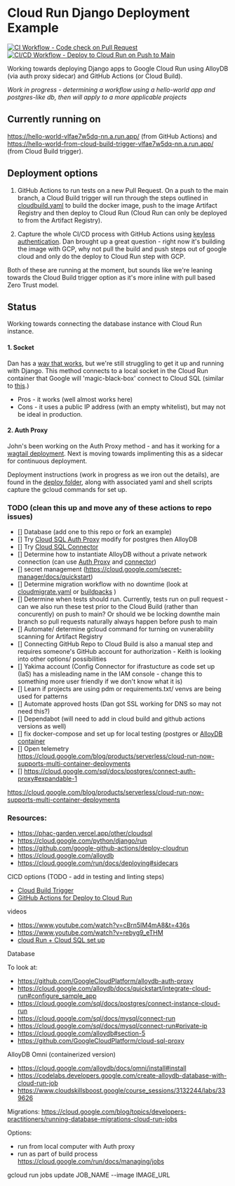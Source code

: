 # Cloud Run Django Deployment Example
[![CI Workflow - Code check on Pull Request](https://github.com/PHACDataHub/cloudrun-deployment-example/actions/workflows/ci.yaml/badge.svg)](https://github.com/PHACDataHub/cloudrun-deployment-example/actions/workflows/ci.yaml&cachebust=2)
[![CI/CD Workflow - Deploy to Cloud Run on Push to Main](https://github.com/PHACDataHub/cloudrun-deployment-example/actions/workflows/build_deploy_cloudrun.yaml/badge.svg)](https://github.com/PHACDataHub/cloudrun-deployment-example/actions/workflows/build_deploy_cloudrun.yaml.yaml&cachebust=2)

Working towards deploying Django apps to Google Cloud Run using AlloyDB (via auth proxy sidecar) and GitHub Actions (or Cloud Build).

*Work in progress - determining a workflow using a hello-world app and postgres-like db, then will apply to a more applicable projects*

## Currently running on
https://hello-world-vlfae7w5dq-nn.a.run.app/ (from GitHub Actions)
and https://hello-world-from-cloud-build-trigger-vlfae7w5dq-nn.a.run.app/ (from Cloud Build trigger).

## Deployment options
1. GitHub Actions to run tests on a new Pull Request.  On a push to the main branch, a Cloud Build trigger will run through the steps outlined in [cloudbuild.yaml](./cloudbuild.yaml) to build the docker image, push to the image Artifact Registry and then deploy to Cloud Run (Cloud Run can only be deployed to from the Artifact Registry).

2. Capture the whole CI/CD process with GitHub Actions using [keyless authentication](https://cloud.google.com/blog/products/identity-security/enabling-keyless-authentication-from-github-actions). Dan brought up a great question - right now it's building the image with GCP, why not pull the build and push steps out of google cloud and only do the deploy to Cloud Run step with GCP.

Both of these are running at the moment, but sounds like we're leaning towards the Cloud Build trigger option as it's more inline with pull based Zero Trust model.

## Status 
Working towards connecting the database instance with Cloud Run instance.  
#### 1. Socket
Dan has a [way that works](https://github.com/daneroo/phac-epi-garden/tree/main), but we're still struggling to get it up and running with Django.  This method connects to a local socket in the Cloud Run container that Google will 'magic-black-box' connect to  Cloud SQL (similar to [this](https://youtu.be/cBrn5IM4mA8?t=430).)
* Pros - it works (well almost works here)
* Cons - it uses a public IP address (with an empty whitelist), but may not be ideal in production. 

#### 2. Auth Proxy 
John's been working on the Auth Proxy method - and has it working for a [wagtail deployment](https://wagtail-cloudrun-vlfae7w5dq-uc.a.run.app/). Next is moving towards implimenting this as a sidecar for continuous deployment. 



Deployment instructions (work in progress as we iron out the details), are found in the [deploy folder](./deploy/), along with associated yaml and shell scripts capture the gcloud commands for set up.  


### TODO (clean this up and move any of these actions to repo issues)
- [] Database (add one to this repo or fork an example)
- [] Try [Cloud SQL Auth Proxy](https://cloud.google.com/python/django/run) modify for postgres then AlloyDB
- [] Try [Cloud SQL Connector](https://cloud.google.com/sql/docs/mysql/connect-connectors)
- [] Determine how to instantiate AlloyDB without a private network connection (can use [Auth Proxy](https://cloud.google.com/alloydb/docs/auth-proxy/overview) and [connector](https://github.com/GoogleCloudPlatform/alloydb-go-connector))
- [] secret management (https://cloud.google.com/secret-manager/docs/quickstart)
- [] Determine migration workflow with no downtime (look at [cloudmigrate.yaml](https://cloud.google.com/python/django/run#:~:text=The%20cloudmigrate.yaml%20file%20performs) or [buildpacks](https://cloud.google.com/blog/topics/developers-practitioners/running-database-migrations-cloud-run-jobs) )
- [] Determine when tests should run.  Currently, tests run on pull request - can we also run these test prior to the Cloud Build (rather than concurently) on push to main? Or should we be locking downthe main branch so pull requests naturally always happen before push to main 
- [] Automate/ determine gcloud command for turning on vunerability scanning for Artifact Registry
- [] Connecting GitHub Repo to Cloud Build is also a manual step and requires someone's GitHub account for authorization - Keith is looking into other options/ possibilities
- [] Yakima account (Config Connector for ifrastucture as code set up (IaS) has a misleading name in the IAM console - change this to something more user friendly if we don't know what it is)
- [] Learn if projects are using pdm or requirements.txt/ venvs are being used for patterns
- [] Automate approved hosts (Dan got SSL working for DNS so may not need this?)
- [] Dependabot (will need to add in cloud build and github actions versions as well) 
- [] fix docker-compose and set up for local testing (postgres or [AlloyDB container](https://cloud.google.com/alloydb/docs/omni/install#install)
- [] Open telemetry https://cloud.google.com/blog/products/serverless/cloud-run-now-supports-multi-container-deployments
- [] https://cloud.google.com/sql/docs/postgres/connect-auth-proxy#expandable-1 

https://cloud.google.com/blog/products/serverless/cloud-run-now-supports-multi-container-deployments
<!-- 
#### Run tests (locally)
(in django project directory)

``` python manage.py test hello_world ``` -->

### Resources:
* https://phac-garden.vercel.app/other/cloudsql
* https://cloud.google.com/python/django/run
* https://github.com/google-github-actions/deploy-cloudrun
* https://cloud.google.com/alloydb
* https://cloud.google.com/run/docs/deploying#sidecars


CICD options (TODO - add in testing and linting steps)
* [Cloud Build Trigger](https://cloud.google.com/run/docs/quickstarts/deploy-continuously)
* [GitHub Actions for Deploy to Cloud Run](https://github.com/google-github-actions/deploy-cloudrun)

videos 
* https://www.youtube.com/watch?v=cBrn5IM4mA8&t=436s
* https://www.youtube.com/watch?v=rebyg9_eTHM
* [cloud Run + Cloud SQL set up](https://www.youtube.com/watch?v=cBrn5IM4mA8[])

Database 

To look at:
* https://github.com/GoogleCloudPlatform/alloydb-auth-proxy
* https://cloud.google.com/alloydb/docs/quickstart/integrate-cloud-run#configure_sample_app
* https://cloud.google.com/sql/docs/postgres/connect-instance-cloud-run
* https://cloud.google.com/sql/docs/mysql/connect-run
* https://cloud.google.com/sql/docs/mysql/connect-run#private-ip
* https://cloud.google.com/alloydb#section-5
* https://github.com/GoogleCloudPlatform/cloud-sql-proxy


AlloyDB Omni (containerized version)
* https://cloud.google.com/alloydb/docs/omni/install#install
* https://codelabs.developers.google.com/create-alloydb-database-with-cloud-run-job
* https://www.cloudskillsboost.google/course_sessions/3132244/labs/339626


Migrations:
https://cloud.google.com/blog/topics/developers-practitioners/running-database-migrations-cloud-run-jobs

Options: 
* run from local computer with Auth proxy
* run as part of build process 
https://cloud.google.com/run/docs/managing/jobs

gcloud run jobs update JOB_NAME --image IMAGE_URL
